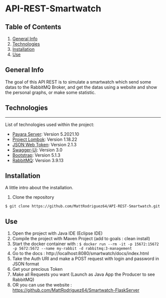 # API-REST-Smartwatch
## Table of Contents
1. [General Info](#general-info)
2. [Technologies](#technologies)
3. [Installation](#installation)
4. [Use](#use)

## General Info
The goal of this API REST is to simulate a smartwatch which send some datas to the RabbitMQ Broker, and get the datas using a website and show the personal graphs, or make some statistic.

## Technologies
***
List of technologies used within the project:
* [Payara Server](https://www.payara.fish/): Version 5.2021.10
* [Project Lombok](https://projectlombok.org/): Version 1.18.22
* [JSON Web Token](https://jwt.io/): Version 2.1.3
* [Swagger-Ui](https://swagger.io/tools/swagger-ui/): Version 3.0
* [Bootstrap](https://getbootstrap.com/): Version 5.1.3
* [RabbitMQ](https://www.rabbitmq.com/): Version 3.9.13

## Installation
A little intro about the installation. 
1. Clone the repository
```
$ git clone https://github.com/MattRodriguez64/API-REST-Smartwatch.git
```
## Use
1. Open the project with Java IDE (Eclipse IDE)
2. Compile the project with Maven Project (add to goals : clean install)
3. Start the docker container with : ```$ docker run --rm -it -p 15672:15672 -p 5672:5672 --name my-rabbit -d rabbitmq:3-management```
4. Go to the docs : http://localhost:8080/smartwatch/docs/index.html
5. Take the Auth URI and make a POST request with login and password in JSON format
6. Get your precious Token
7. Make all Requests you want (Launch as Java App the Producer to see RabbitMQ)
8. OR you can use the website : https://github.com/MattRodriguez64/Smartwatch-FlaskServer
